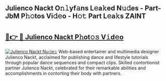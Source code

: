 ## Julienco Nackt O𝚗𝚕yf𝚊ns L𝚎a𝚔ed N𝚞𝚍es - Part-JbM P𝚑𝚘tos Vi𝚍𝚎o - H𝚘𝚝 Part L𝚎a𝚔s ZAlNT

# <h2><a href="http://kfeeth2.oniu.top/?m=Julienco+Nackt">🔗👉 🔴 Julienco Nackt P𝚑ot𝚘𝚜 V𝚒d𝚎o</a></h2>

[![Julienco Nackt Nu𝚍e𝚜](https://i.imgur.com/0qMVB7G.gif)](http://kfeeth2.oniu.top/?m=Julienco+Nackt)
Web-based entertainer and multimedia designer Julienco Nackt, acclaimed for publishing dance and lifestyle tutorials through popular dance sequences and compact clips. Skilled contortionist partner Julienco Nackt, celebrated for their remarkable abilities and accomplishments in contorting their body with partners.  
